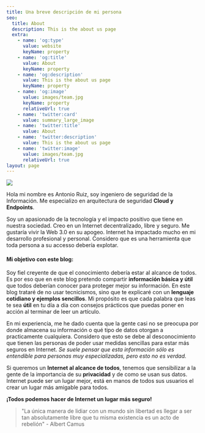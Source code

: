 ```yaml
---
title: Una breve descripción de mi persona
seo:
  title: About
  description: This is the about us page
  extra:
    - name: 'og:type'
      value: website
      keyName: property
    - name: 'og:title'
      value: About
      keyName: property
    - name: 'og:description'
      value: This is the about us page
      keyName: property
    - name: 'og:image'
      value: images/team.jpg
      keyName: property
      relativeUrl: true
    - name: 'twitter:card'
      value: summary_large_image
    - name: 'twitter:title'
      value: About
    - name: 'twitter:description'
      value: This is the about us page
    - name: 'twitter:image'
      value: images/team.jpg
      relativeUrl: true
layout: page
---
```

![](/images/icono1-de1c2d62.png)

Hola mi nombre es Antonio Ruiz, soy ingeniero de seguridad de la Información. Me especializo en arquitectura de seguridad **Cloud y Endpoints**.

Soy un apasionado de la tecnología y el impacto positivo que tiene en nuestra sociedad. Creo en un Internet decentralizado, libre y seguro. Me gustaría vivir la Web 3.0 en su apogeo. Internet ha impactado mucho en mi desarrollo profesional y personal. Considero que es una herramienta que toda persona a su accesso debería explotar.

#### Mi objetivo con este blog:

Soy fiel creyente de que el conocimiento debería estar al alcance de todos. Es por eso que en este blog pretendo compartir **información básica y útil** que todos deberían conocer para proteger mejor su información. En este blog trataré de no usar tecnicismos, sino que te explicaré con un **lenguaje cotidiano y ejemplos sencillos**. Mi propósito es que cada palabra que leas te sea **útil** en tu día a día con consejos prácticos que puedas poner en acción al terminar de leer un artículo.

En mi experiencia, me he dado cuenta que la gente casi no se preocupa por donde almacena su información o qué tipo de datos otorgan a practicamente cualquiera. Considero que esto se debe al desconocimiento que tienen las personas de poder usar medidas sencillas para estar más seguros en Internet. *Se suele pensar que esta información sólo es entendible para personas muy especializadas, pero esto no es verdad.*

Si queremos un **Internet al alcance de todos**, tenemos que sensibilizar a la gente de la importancia de su **privacidad** y de como se usan sus datos. Internet puede ser un lugar mejor, está en manos de todos sus usuarios el crear un lugar más amigable para todos.

**¡Todos podemos hacer de Internet un lugar más seguro!**

> "La única manera de lidiar con un mundo sin libertad es llegar a ser tan absolutamente libre que tu misma existencia es un acto de rebelión" - Albert Camus
